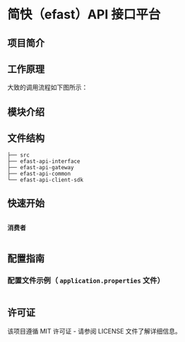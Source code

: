 # 简快（efast）API 接口平台



## 项目简介



## 工作原理

大致的调用流程如下图所示：







## 模块介绍



## 文件结构

```
├── src
├── efast-api-interface
├── efast-api-gateway
├── efast-api-common
└── efast-api-client-sdk
```

## 快速开始



```java

```

**消费者**

```java

```

## 配置指南

### 配置文件示例（ `application.properties` 文件）

```properties

```

## 许可证

该项目遵循 MIT 许可证 - 请参阅 LICENSE 文件了解详细信息。